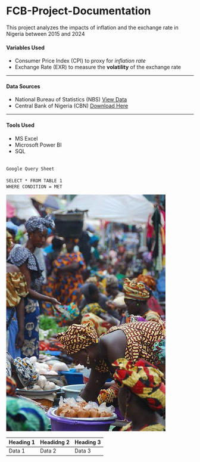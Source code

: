 # FCB-Project-Documentation
This project analyzes the impacts of inflation and the exchange rate in Nigeria between 2015 and 2024

#### Variables Used
- Consumer Price Index (CPI) to proxy for _inflation rate_
- Exchange Rate (EXR) to measure the **volatility** of the exchange rate
---

#### Data Sources
- National Bureau of Statistics (NBS) [View Data](https://nigerianstat.gov.ng)
- Central Bank of Nigeria (CBN) [Download Here](https://www.cbn.gov.ng)
---
  
#### Tools Used
- MS Excel
- Microsoft Power BI
- SQL


```

Google Query Sheet

SELECT * FROM TABLE 1
WHERE CONDITION = MET

```


![](PriceInflation.jpg)



| Heading 1 | Headidng 2 | Heading 3|
|-----------| -----------| ---------|
| Data 1 | Data 2| Data 3| 




